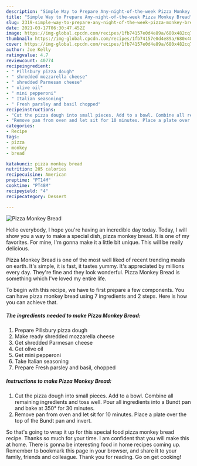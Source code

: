 ```yaml
---
description: "Simple Way to Prepare Any-night-of-the-week Pizza Monkey Bread"
title: "Simple Way to Prepare Any-night-of-the-week Pizza Monkey Bread"
slug: 2319-simple-way-to-prepare-any-night-of-the-week-pizza-monkey-bread
date: 2021-03-17T06:30:47.452Z
image: https://img-global.cpcdn.com/recipes/1fb74157e0d4e89a/680x482cq70/pizza-monkey-bread-recipe-main-photo.jpg
thumbnail: https://img-global.cpcdn.com/recipes/1fb74157e0d4e89a/680x482cq70/pizza-monkey-bread-recipe-main-photo.jpg
cover: https://img-global.cpcdn.com/recipes/1fb74157e0d4e89a/680x482cq70/pizza-monkey-bread-recipe-main-photo.jpg
author: Joe Kelly
ratingvalue: 4.7
reviewcount: 40774
recipeingredient:
- " Pillsbury pizza dough"
- " shredded mozzarella cheese"
- " shredded Parmesan cheese"
- " olive oil"
- " mini pepperoni"
- " Italian seasoning"
- " Fresh parsley and basil chopped"
recipeinstructions:
- "Cut the pizza dough into small pieces. Add to a bowl. Combine all remaining ingredients and toss well. Pour all ingredients into a Bundt pan and bake at 350° for 30 minutes."
- "Remove pan from oven and let sit for 10 minutes. Place a plate over the top of the Bundt pan and invert."
categories:
- Recipe
tags:
- pizza
- monkey
- bread

katakunci: pizza monkey bread 
nutrition: 205 calories
recipecuisine: American
preptime: "PT14M"
cooktime: "PT48M"
recipeyield: "4"
recipecategory: Dessert

---
```



![Pizza Monkey Bread](https://img-global.cpcdn.com/recipes/1fb74157e0d4e89a/680x482cq70/pizza-monkey-bread-recipe-main-photo.jpg)

Hello everybody, I hope you're having an incredible day today. Today, I will show you a way to make a special dish, pizza monkey bread. It is one of my favorites. For mine, I'm gonna make it a little bit unique. This will be really delicious.



Pizza Monkey Bread is one of the most well liked of recent trending meals on earth. It's simple, it is fast, it tastes yummy. It's appreciated by millions every day. They're fine and they look wonderful. Pizza Monkey Bread is something which I've loved my entire life.


To begin with this recipe, we have to first prepare a few components. You can have pizza monkey bread using 7 ingredients and 2 steps. Here is how you can achieve that.

<!--inarticleads1-->

##### The ingredients needed to make Pizza Monkey Bread:

1. Prepare  Pillsbury pizza dough
1. Make ready  shredded mozzarella cheese
1. Get  shredded Parmesan cheese
1. Get  olive oil
1. Get  mini pepperoni
1. Take  Italian seasoning
1. Prepare  Fresh parsley and basil, chopped




<!--inarticleads2-->

##### Instructions to make Pizza Monkey Bread:

1. Cut the pizza dough into small pieces. Add to a bowl. Combine all remaining ingredients and toss well. Pour all ingredients into a Bundt pan and bake at 350° for 30 minutes.
1. Remove pan from oven and let sit for 10 minutes. Place a plate over the top of the Bundt pan and invert.




So that's going to wrap it up for this special food pizza monkey bread recipe. Thanks so much for your time. I am confident that you will make this at home. There is gonna be interesting food in home recipes coming up. Remember to bookmark this page in your browser, and share it to your family, friends and colleague. Thank you for reading. Go on get cooking!
